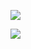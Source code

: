 ![](https://github-readme-stats.vercel.app/api?username=tktk7l9)

![](https://github-readme-stats.vercel.app/api/top-langs/?username=tktk7l9)
